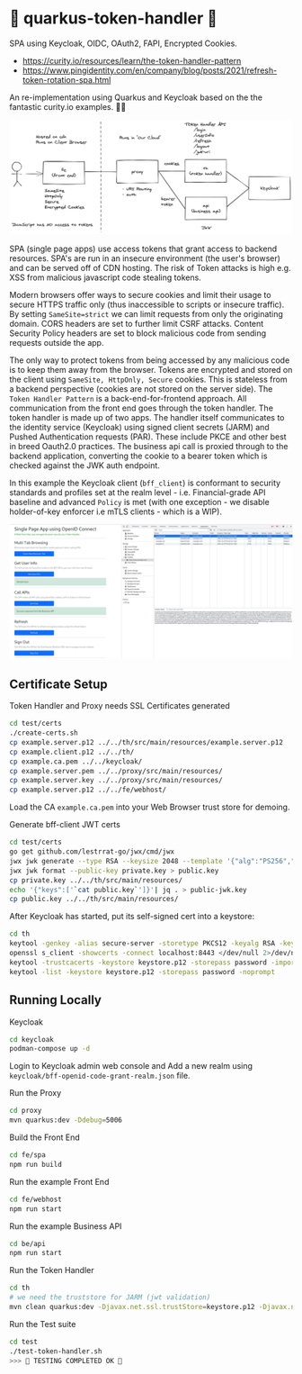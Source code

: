 # 🔐 quarkus-token-handler 🔐

SPA using Keycloak, OIDC, OAuth2, FAPI, Encrypted Cookies.

- https://curity.io/resources/learn/the-token-handler-pattern
- https://www.pingidentity.com/en/company/blog/posts/2021/refresh-token-rotation-spa.html

An re-implementation using Quarkus and Keycloak based on the the fantastic curity.io examples. 👏👏

![images/token-handler.png](images/token-handler.png)

SPA (single page apps) use access tokens that grant access to backend resources. SPA's are run in an insecure environment (the user's browser) and can be served off of CDN hosting. The risk of Token attacks is high e.g. XSS from malicious javascript code stealing tokens.

Modern browsers offer ways to secure cookies and limit their usage to secure HTTPS traffic only (thus inaccessible to scripts or insecure traffic). By setting `SameSite=strict` we can limit requests from only the originating domain. CORS headers are set to further limit CSRF attacks. Content Security Policy headers are set to block malicious code from sending requests outside the app.

The only way to protect tokens from being accessed by any malicious code is to keep them away from the browser. Tokens are encrypted and stored on the client using `SameSite, HttpOnly, Secure` cookies. This is stateless from a backend perspective (cookies are not stored on the server side). The `Token Handler Pattern` is a back-end-for-frontend approach. All communication from the front end goes through the token handler. The token handler is made up of two apps. The handler itself communicates to the identity service (Keycloak) using signed client secrets (JARM) and Pushed Authentication requests (PAR). These include PKCE and other best in breed Oauth2.0 practices. The business api call is proxied through to the backend application, converting the cookie to a bearer token which is checked against the JWK auth endpoint.

In this example the Keycloak client (`bff_client`) is conformant to security standards and profiles set at the realm level - i.e. Financial-grade API baseline and advanced `Policy` is met (with one exception - we disable holder-of-key enforcer i.e mTLS clients - which is a WIP).

![images/fe.png](images/fe.png)

## Certificate Setup

Token Handler and Proxy needs SSL Certificates generated
```bash
cd test/certs
./create-certs.sh
cp example.server.p12 ../../th/src/main/resources/example.server.p12
cp example.client.p12 ../../th/
cp example.ca.pem ../../keycloak/
cp example.server.pem ../../proxy/src/main/resources/
cp example.server.key ../../proxy/src/main/resources/
cp example.server.p12 ../../fe/webhost/
```

Load the CA `example.ca.pem` into your Web Browser trust store for demoing.

Generate bff-client JWT certs
```bash
cd test/certs
go get github.com/lestrrat-go/jwx/cmd/jwx
jwx jwk generate --type RSA --keysize 2048 --template '{"alg":"PS256","use":"sig"}' > private.key
jwx jwk format --public-key private.key > public.key
cp private.key ../../th/src/main/resources/
echo '{"keys":['`cat public.key`']}'| jq . > public-jwk.key
cp public.key ../../th/src/main/resources/
```

After Keycloak has started, put its self-signed cert into a keystore:
```bash
cd th
keytool -genkey -alias secure-server -storetype PKCS12 -keyalg RSA -keysize 2048 -keystore keystore.p12 -validity 3650 -dname "CN=DEV, OU=DEV, O=ACME, L=Brisbane, ST=QLD, C=AU" -storepass password
openssl s_client -showcerts -connect localhost:8443 </dev/null 2>/dev/null | awk '/BEGIN CERTIFICATE/,/END CERTIFICATE/ {print $0}' > /tmp/kc.pem
keytool -trustcacerts -keystore keystore.p12 -storepass password -importcert -alias login.example.com -file "/tmp/kc.pem" -noprompt
keytool -list -keystore keystore.p12 -storepass password -noprompt
```

## Running Locally

Keycloak
```bash
cd keycloak
podman-compose up -d
```

Login to Keycloak admin web console and Add a new realm using `keycloak/bff-openid-code-grant-realm.json` file.

Run the Proxy
```bash
cd proxy
mvn quarkus:dev -Ddebug=5006
```

Build the Front End
```bash
cd fe/spa
npm run build
```

Run the example Front End
```bash
cd fe/webhost
npm run start
```

Run the example Business API
```bash
cd be/api
npm run start
```

Run the Token Handler
```bash
cd th
# we need the truststore for JARM (jwt validation)
mvn clean quarkus:dev -Djavax.net.ssl.trustStore=keystore.p12 -Djavax.net.ssl.trustStorePassword=password
```

Run the Test suite
```bash
cd test
./test-token-handler.sh
>>> 🌈 TESTING COMPLETED OK 🌈
```

